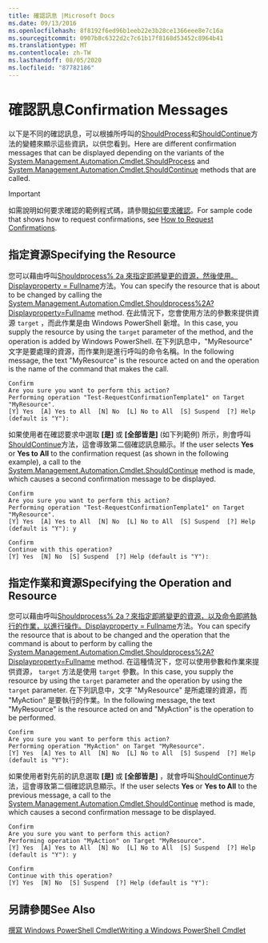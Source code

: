 ```yaml
---
title: 確認訊息 |Microsoft Docs
ms.date: 09/13/2016
ms.openlocfilehash: 8f8192f6ed96b1eeb22e3b28ce1366eee8e7c16a
ms.sourcegitcommit: 0907b8c6322d2c7c61b17f8168d53452c8964b41
ms.translationtype: MT
ms.contentlocale: zh-TW
ms.lasthandoff: 08/05/2020
ms.locfileid: "87782186"
---
```

# <a name="confirmation-messages"></a><span data-ttu-id="d4063-102">確認訊息</span><span class="sxs-lookup"><span data-stu-id="d4063-102">Confirmation Messages</span></span>

<span data-ttu-id="d4063-103">以下是不同的確認訊息，可以根據所呼叫的[ShouldProcess](/dotnet/api/System.Management.Automation.Cmdlet.ShouldProcess)和[ShouldContinue](/dotnet/api/System.Management.Automation.Cmdlet.ShouldContinue)方法的變體來顯示這些資訊，以供您看到。</span><span class="sxs-lookup"><span data-stu-id="d4063-103">Here are different confirmation messages that can be displayed depending on the variants of the [System.Management.Automation.Cmdlet.ShouldProcess](/dotnet/api/System.Management.Automation.Cmdlet.ShouldProcess) and [System.Management.Automation.Cmdlet.ShouldContinue](/dotnet/api/System.Management.Automation.Cmdlet.ShouldContinue) methods that are called.</span></span>

> [!IMPORTANT]
> <span data-ttu-id="d4063-104">如需說明如何要求確認的範例程式碼，請參閱[如何要求確認](./how-to-request-confirmations.md)。</span><span class="sxs-lookup"><span data-stu-id="d4063-104">For sample code that shows how to request confirmations, see [How to Request Confirmations](./how-to-request-confirmations.md).</span></span>

## <a name="specifying-the-resource"></a><span data-ttu-id="d4063-105">指定資源</span><span class="sxs-lookup"><span data-stu-id="d4063-105">Specifying the Resource</span></span>

<span data-ttu-id="d4063-106">您可以藉由呼叫[Shouldprocess% 2a 來指定即將變更的資源，然後使用。Displayproperty = Fullname](/dotnet/api/System.Management.Automation.Cmdlet.ShouldProcess?view=powershellsdk-1.1.0)方法。</span><span class="sxs-lookup"><span data-stu-id="d4063-106">You can specify the resource that is about to be changed by calling the [System.Management.Automation.Cmdlet.Shouldprocess%2A?Displayproperty=Fullname](/dotnet/api/System.Management.Automation.Cmdlet.ShouldProcess?view=powershellsdk-1.1.0) method.</span></span> <span data-ttu-id="d4063-107">在此情況下，您會使用方法的參數來提供資源 `target` ，而此作業是由 Windows PowerShell 新增。</span><span class="sxs-lookup"><span data-stu-id="d4063-107">In this case, you supply the resource by using the `target` parameter of the method, and the operation is added by Windows PowerShell.</span></span> <span data-ttu-id="d4063-108">在下列訊息中，"MyResource" 文字是要處理的資源，而作業則是進行呼叫的命令名稱。</span><span class="sxs-lookup"><span data-stu-id="d4063-108">In the following message, the text "MyResource" is the resource acted on and the operation is the name of the command that makes the call.</span></span>

```output
Confirm
Are you sure you want to perform this action?
Performing operation "Test-RequestConfirmationTemplate1" on Target "MyResource".
[Y] Yes  [A] Yes to All  [N] No  [L] No to All  [S] Suspend  [?] Help (default is "Y"):
```

<span data-ttu-id="d4063-109">如果使用者在確認要求中選取 **[是]** 或 **[全部皆是]** (如下列範例) 所示，則會呼叫[ShouldContinue](/dotnet/api/System.Management.Automation.Cmdlet.ShouldContinue)方法，這會導致第二個確認訊息顯示。</span><span class="sxs-lookup"><span data-stu-id="d4063-109">If the user selects **Yes** or **Yes to All** to the confirmation request (as shown in the following example), a call to the [System.Management.Automation.Cmdlet.ShouldContinue](/dotnet/api/System.Management.Automation.Cmdlet.ShouldContinue) method is made, which causes a second confirmation message to be displayed.</span></span>

```output
Confirm
Are you sure you want to perform this action?
Performing operation "Test-RequestConfirmationTemplate1" on Target "MyResource".
[Y] Yes  [A] Yes to All  [N] No  [L] No to All  [S] Suspend  [?] Help (default is "Y"): y

Confirm
Continue with this operation?
[Y] Yes  [N] No  [S] Suspend  [?] Help (default is "Y"):
```

## <a name="specifying-the-operation-and-resource"></a><span data-ttu-id="d4063-110">指定作業和資源</span><span class="sxs-lookup"><span data-stu-id="d4063-110">Specifying the Operation and Resource</span></span>

<span data-ttu-id="d4063-111">您可以藉由呼叫[Shouldprocess% 2a？來指定即將變更的資源，以及命令即將執行的作業，以進行操作。Displayproperty = Fullname](/dotnet/api/System.Management.Automation.Cmdlet.ShouldProcess?view=powershellsdk-1.1.0)方法。</span><span class="sxs-lookup"><span data-stu-id="d4063-111">You can specify the resource that is about to be changed and the operation that the command is about to perform by calling the [System.Management.Automation.Cmdlet.Shouldprocess%2A?Displayproperty=Fullname](/dotnet/api/System.Management.Automation.Cmdlet.ShouldProcess?view=powershellsdk-1.1.0) method.</span></span> <span data-ttu-id="d4063-112">在這種情況下，您可以使用參數和作業來提供資源， `target` 方法是使用 `target` 參數。</span><span class="sxs-lookup"><span data-stu-id="d4063-112">In this case, you supply the resource by using the `target` parameter and the operation by using the `target` parameter.</span></span> <span data-ttu-id="d4063-113">在下列訊息中，文字 "MyResource" 是所處理的資源，而 "MyAction" 是要執行的作業。</span><span class="sxs-lookup"><span data-stu-id="d4063-113">In the following message, the text "MyResource" is the resource acted on and "MyAction" is the operation to be performed.</span></span>

```output
Confirm
Are you sure you want to perform this action?
Performing operation "MyAction" on Target "MyResource".
[Y] Yes  [A] Yes to All  [N] No  [L] No to All  [S] Suspend  [?] Help (default is "Y"):
```

<span data-ttu-id="d4063-114">如果使用者對先前的訊息選取 **[是]** 或 **[全部皆是]** ，就會呼叫[ShouldContinue](/dotnet/api/System.Management.Automation.Cmdlet.ShouldContinue)方法，這會導致第二個確認訊息顯示。</span><span class="sxs-lookup"><span data-stu-id="d4063-114">If the user selects **Yes** or **Yes to All** to the previous message, a call to the [System.Management.Automation.Cmdlet.ShouldContinue](/dotnet/api/System.Management.Automation.Cmdlet.ShouldContinue) method is made, which causes a second confirmation message to be displayed.</span></span>

```output
Confirm
Are you sure you want to perform this action?
Performing operation "MyAction" on Target "MyResource".
[Y] Yes  [A] Yes to All  [N] No  [L] No to All  [S] Suspend  [?] Help (default is "Y"): y

Confirm
Continue with this operation?
[Y] Yes  [N] No  [S] Suspend  [?] Help (default is "Y"):
```

## <a name="see-also"></a><span data-ttu-id="d4063-115">另請參閱</span><span class="sxs-lookup"><span data-stu-id="d4063-115">See Also</span></span>

[<span data-ttu-id="d4063-116">撰寫 Windows PowerShell Cmdlet</span><span class="sxs-lookup"><span data-stu-id="d4063-116">Writing a Windows PowerShell Cmdlet</span></span>](./writing-a-windows-powershell-cmdlet.md)

